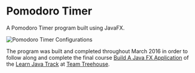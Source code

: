 # Pomodoro Timer
A Pomodoro Timer program built using JavaFX.

![Pomodoro Timer Configurations](https%3A//drive.google.com/a0fb74b8-0d63-4432-ab40-f747d6a3c625)

The program was built and completed throughout March 2016 in order to follow along and complete the final course [Build A Java FX Application](https://teamtreehouse.com/library/build-a-javafx-application)
of the [Learn Java Track](https://teamtreehouse.com/tracks/learn-java) at [Team Treehouse](https://teamtreehouse.com/).
